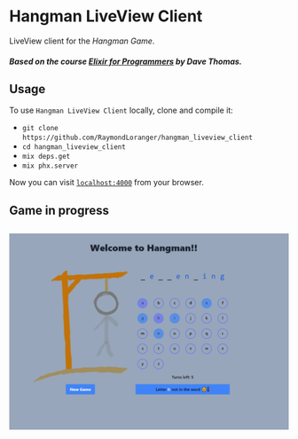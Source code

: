 # Hangman LiveView Client

LiveView client for the _Hangman Game_.

##### Based on the course [Elixir for Programmers](https://codestool.coding-gnome.com/courses/elixir-for-programmers) by Dave Thomas.

## Usage

To use `Hangman LiveView Client` locally, clone and compile it:

  - `git clone https://github.com/RaymondLoranger/hangman_liveview_client`
  - `cd hangman_liveview_client`
  - `mix deps.get`
  - `mix phx.server`

Now you can visit [`localhost:4000`](http://localhost:4000) from your browser.

## Game in progress

## ![game](assets/images/game_in_progress.png)